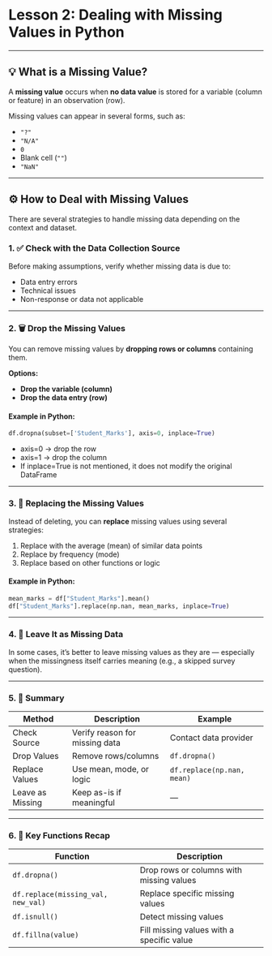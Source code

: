 # Lesson 2: Dealing with Missing Values in Python

---

## 💡 What is a Missing Value?

A **missing value** occurs when **no data value** is stored for a variable (column or feature) in an observation (row).  

Missing values can appear in several forms, such as:

- `"?"`
- `"N/A"`
- `0`
- Blank cell (`""`)
- `"NaN"`

---

## ⚙️ How to Deal with Missing Values

There are several strategies to handle missing data depending on the context and dataset.

### 1. ✅ Check with the Data Collection Source
Before making assumptions, verify whether missing data is due to:
- Data entry errors
- Technical issues
- Non-response or data not applicable

---

### 2. 🗑️ Drop the Missing Values

You can remove missing values by **dropping rows or columns** containing them.

**Options:**
- **Drop the variable (column)**
- **Drop the data entry (row)**

#### Example in Python:

```python
df.dropna(subset=['Student_Marks'], axis=0, inplace=True)
```

- axis=0 → drop the row
- axis=1 → drop the column
- If inplace=True is not mentioned, it does not modify the original DataFrame

---

### 3. 🔄 Replacing the Missing Values

Instead of deleting, you can **replace** missing values using several strategies:

1. Replace with the average (mean) of similar data points
2. Replace by frequency (mode)
3. Replace based on other functions or logic

#### Example in Python:

```python
mean_marks = df["Student_Marks"].mean()
df["Student_Marks"].replace(np.nan, mean_marks, inplace=True)
```

---

### 4. 🚫 Leave It as Missing Data

In some cases, it’s better to leave missing values as they are —
especially when the missingness itself carries meaning (e.g., a skipped survey question).

--- 

### 5. 🧠 Summary

| Method           | Description                    | Example                    |
| ---------------- | ------------------------------ | -------------------------- |
| Check Source     | Verify reason for missing data | Contact data provider      |
| Drop Values      | Remove rows/columns            | `df.dropna()`              |
| Replace Values   | Use mean, mode, or logic       | `df.replace(np.nan, mean)` |
| Leave as Missing | Keep as-is if meaningful       | —                          |

---

### 6. 📘 Key Functions Recap

| Function                           | Description                               |
| ---------------------------------- | ----------------------------------------- |
| `df.dropna()`                      | Drop rows or columns with missing values  |
| `df.replace(missing_val, new_val)` | Replace specific missing values           |
| `df.isnull()`                      | Detect missing values                     |
| `df.fillna(value)`                 | Fill missing values with a specific value |
